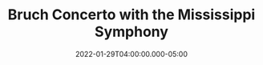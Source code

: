 ---
title: "Bruch Concerto with the Mississippi Symphony"
date: 2022-01-29T04:00:00.000-05:00
place: Jackson, MS
link: 
draft: yes
type: 'event'
---